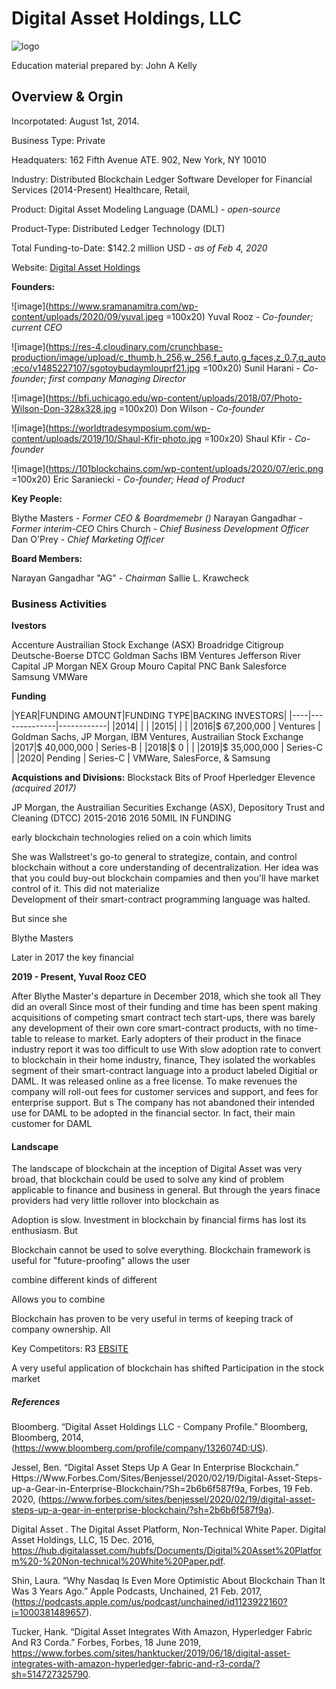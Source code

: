 # **Digital Asset Holdings, LLC** 

![logo](https://cdn.contactcenterworld.com/images/company/digital-asset-holdings-llc-600px-logo.png) 

Education material prepared by: John  A Kelly

## Overview & Orgin

Incorpotated: August 1st, 2014.

Business Type: Private

Headquaters: 162 Fifth Avenue ATE. 902, New York, NY 10010

Industry: Distributed Blockchain Ledger Software Developer for Financial Services (2014-Present) Healthcare, Retail, 

Product: Digital Asset Modeling Language (DAML) - *open-source*

Product-Type: Distributed Ledger Technology (DLT)

Total Funding-to-Date: $142.2 million USD - *as of Feb 4, 2020*

Website: [Digital Asset Holdings](www.digitalasset.com)

**Founders:**

![image](https://www.sramanamitra.com/wp-content/uploads/2020/09/yuval.jpeg =100x20)
Yuval Rooz - *Co-founder; current CEO* 

![image](https://res-4.cloudinary.com/crunchbase-production/image/upload/c_thumb,h_256,w_256,f_auto,g_faces,z_0.7,q_auto:eco/v1485227107/sgotoybudaymlouprf21.jpg =100x20)
Sunil Harani - *Co-founder; first company Managing Director*

![image](https://bfi.uchicago.edu/wp-content/uploads/2018/07/Photo-Wilson-Don-328x328.jpg =100x20) 
Don Wilson - *Co-founder*

![image](https://worldtradesymposium.com/wp-content/uploads/2019/10/Shaul-Kfir-photo.jpg =100x20)
Shaul Kfir - *Co-founder*

![image](https://101blockchains.com/wp-content/uploads/2020/07/eric.png =100x20)
Eric Saraniecki - *Co-founder; Head of Product*

**Key People:**

Blythe Masters - *Former CEO & Boardmemebr ()*
Narayan Gangadhar - *Former interim-CEO* 
Chirs Church - *Chief Business Development Officer*
Dan O'Prey - *Chief Marketing Officer*


**Board Members:**

Narayan Gangadhar "AG" - *Chairman* 
Sallie L. Krawcheck

### Business Activities

**Ivestors**

Accenture
Austrailian Stock Exchange (ASX)
Broadridge
Citigroup
Deutsche-Boerse
DTCC
Goldman Sachs
IBM Ventures
Jefferson River Capital 
JP Morgan
NEX Group
Mouro Capital
PNC Bank
Salesforce
Samsung 
VMWare

**Funding**

|YEAR|FUNDING AMOUNT|FUNDING TYPE|BACKING INVESTORS|
|----|--------------|------------|
|2014|              |            |
|2015|              |            |
|2016|$ 67,200,000  |  Ventures  | Goldman Sachs, JP Morgan, IBM Ventures, Austrailian Stock Exchange 
|2017|$ 40,000,000  |  Series-B  |
|2018|$          0  |            |
|2019|$ 35,000,000  |  Series-C  | 
|2020|     Pending  |  Series-C  | VMWare, SalesForce, & Samsung

**Acquistions and Divisions:**
Blockstack 
Bits of Proof
Hperledger 
Elevence *(acquired 2017)*

JP Morgan, the Austrailian Securities Exchange (ASX), Depository Trust and Cleaning (DTCC) 2015-2016
2016 50MIL IN FUNDING 


early blockchain technologies relied on a coin which limits 

She was Wallstreet's go-to general to strategize, contain, and control blockchain without a core understanding of decentralization. Her idea was that you could buy-out blockchain compamies and then you'll have market control of it. This did not materialize  
Development of their smart-contract programming language was halted. 

But since she 

Blythe Masters 

Later in 2017 the key financial 

**2019 - Present, Yuval Rooz CEO**

After Blythe Master's departure in December 2018, which she took all
They did an overall 
Since most of their funding and time has been spent making acquisitions of competing smart contract tech start-ups, there was barely any development of their own core smart-contract products, with no time-table to release to market. Early adopters of their product in the finace industry report it was too difficult to use 
With slow adoption rate to convert to blockchain in their home industry, finance, 
They isolated the workables segment of their smart-contract language into a product labeled Digitial  or DAML. It was released online as a free license. To make revenues the company will roll-out fees for customer services and support, and fees for enterprise support. But s
The company has not abandoned their intended use for DAML to be adopted in the financial sector. In fact, their main customer for DAML 


#### Landscape

The landscape of blockchain at the inception of Digital Asset was very broad, that blockchain could be used to solve any kind of problem applicable to finance and business in general. But through the years finace providers had very little rollover into blockchain as 

Adoption is slow. Investment in blockchain by financial firms has lost its enthusiasm. But 

Blockchain cannot be used to solve everything. Blockchain framework is useful for "future-proofing" allows the user 

combine different kinds of different 

Allows you to combine 


Blockchain has proven to be very useful in terms of keeping track of company ownership. All 


Key Competitors:
R3  [EBSITE](https://www.r3.com/)


A very useful application of blockchain has shifted 
Participation in the stock market 

##### References

Bloomberg. “Digital Asset Holdings LLC - Company Profile.” Bloomberg, Bloomberg, 2014, (https://www.bloomberg.com/profile/company/1326074D:US).

Jessel, Ben. “Digital Asset Steps Up A Gear In Enterprise Blockchain.” Https://Www.Forbes.Com/Sites/Benjessel/2020/02/19/Digital-Asset-Steps-up-a-Gear-in-Enterprise-Blockchain/?Sh=2b6b6f587f9a, Forbes, 19 Feb. 2020, (https://www.forbes.com/sites/benjessel/2020/02/19/digital-asset-steps-up-a-gear-in-enterprise-blockchain/?sh=2b6b6f587f9a).

Digital Asset . The Digital Asset Platform, Non-Technical White Paper. Digital Asset Holdings, LLC, 15 Dec. 2016, https://hub.digitalasset.com/hubfs/Documents/Digital%20Asset%20Platform%20-%20Non-technical%20White%20Paper.pdf.

Shin, Laura. “Why Nasdaq Is Even More Optimistic About Blockchain Than It Was 3 Years Ago.” Apple Podcasts, Unchained, 21 Feb. 2017, (https://podcasts.apple.com/us/podcast/unchained/id1123922160?i=1000381489657).

Tucker, Hank. “Digital Asset Integrates With Amazon, Hyperledger Fabric And R3 Corda.” Forbes, Forbes, 18 June 2019, https://www.forbes.com/sites/hanktucker/2019/06/18/digital-asset-integrates-with-amazon-hyperledger-fabric-and-r3-corda/?sh=514727325790.
